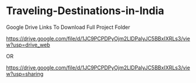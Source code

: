 # Traveling-Destinations-in-India

Google Drive Links To Download Full Project Folder

https://drive.google.com/file/d/1JC9PCPDPyOjm2LlDPalyJC5BBxIXRLs3/view?usp=drive_web

OR

https://drive.google.com/file/d/1JC9PCPDPyOjm2LlDPalyJC5BBxIXRLs3/view?usp=sharing
